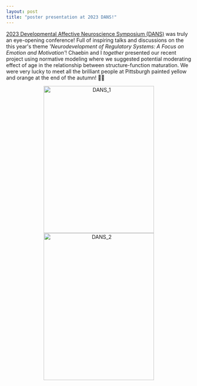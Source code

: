 ```yaml
---
layout: post
title: "poster presentation at 2023 DANS!"
---
```


[2023 Developmental Affective Neuroscience Symposium (DANS)](https://www.dans.pitt.edu/) was truly an eye-opening conference! Full of inspiring talks and discussions on the this year's theme _'Neurodevelopment of Regulatory Systems: A Focus on Emotion and Motivation'_! Chaebin and I _together_ presented our recent project using normative modeling where we suggested potential moderating effect of age in the relationship between structure-function maturation. We were very lucky to meet all the brilliant people at Pittsburgh painted yellow and orange at the end of the autumn! 🍂🍁        


    
<p align="center">
   <img src="https://github.com/suzanpark/suzanpark.github.io/assets/143306172/1b0e8783-8894-4c56-ba18-215fb4ec51f9" alt="DANS_1" width="300" height="400"/> <img src="https://github.com/suzanpark/suzanpark.github.io/assets/143306172/737b3df4-6455-4b02-b955-39e04b15af65" alt="DANS_2" width="300" height="400"/>
</p>
